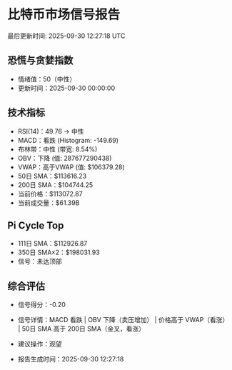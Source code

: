 # 比特币市场信号报告

最后更新时间: 2025-09-30 12:27:18 UTC

## 恐慌与贪婪指数
- 情绪值：50（中性）
- 更新时间：2025-09-30 00:00:00

## 技术指标
- RSI(14)：49.76 → 中性
- MACD：看跌 (Histogram: -149.69)
- 布林带：中性 (带宽: 8.54%)
- OBV：下降 (值: 287677290438)
- VWAP：高于VWAP (值: $106379.28)
- 50日 SMA：$113616.23
- 200日 SMA：$104744.25
- 当前价格：$113072.87
- 当前成交量：$61.39B

## Pi Cycle Top
- 111日 SMA：$112926.87
- 350日 SMA×2：$198031.93
- 信号：未达顶部

## 综合评估
- 信号得分：-0.20
- 信号详情：MACD 看跌 | OBV 下降（卖压增加） | 价格高于 VWAP（看涨） | 50日 SMA 高于 200日 SMA（金叉，看涨）
- 建议操作：观望

- 报告生成时间：2025-09-30 12:27:18
